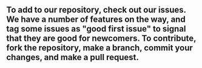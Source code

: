 ## To add to our repository, check out our issues. We have a number of features on the way, and tag some issues as "good first issue" to signal that they are good for newcomers. To contribute, fork the repository, make a branch, commit your changes, and make a pull request. 
